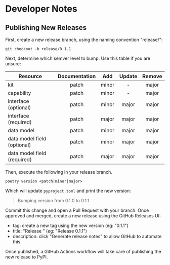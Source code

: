 # Developer Notes

## Publishing New Releases

First, create a new release branch, using the naming convention "release/<new version>":

```shell
git checkout -b release/0.1.1
```

Next, determine which semver level to bump. Use this table if you are unsure:

| Resource                    | Documentation |  Add  | Update | Remove |
|-----------------------------|:-------------:|:-----:|:------:|:------:|
| kit                         |     patch     | minor |   -    | major  |
| capability                  |     patch     | minor |   -    | major  |
| interface (optional)        |     patch     | minor | major  | major  |
| interface (required)        |     patch     | major | major  | major  |
| data model                  |     patch     | minor | major  | major  |
| data model field (optional) |     patch     | minor | major  | major  |
| data model field (required) |     patch     | major | major  | major  |

Then, execute the following in your release branch.

```shell
poetry version <patch|minor|major>
```

Which will update `pyproject.toml` and print the new version:

> Bumping version from 0.1.0 to 0.1.1

Commit this change and open a Pull Request with your branch. Once approved and merged, create a new release using the
GitHub Releases UI:
- tag: create a new tag using the new version (eg: "0.1.1")
- title: "Release <new version>" (eg: "Release 0.1.1")
- description: click "Generate release notes" to allow GitHub to automate this

Once published, a GitHub Actions workflow will take care of publishing the new release to PyPI.